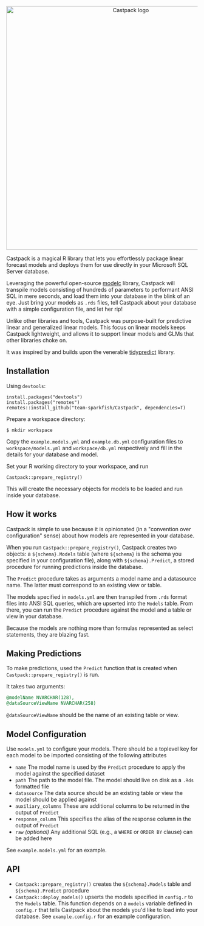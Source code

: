 <p align="center"><img width="640" src="![Castpack Logo - 196x196](https://user-images.githubusercontent.com/1108065/82249535-90bbb000-990f-11ea-9183-d24870f828af.png)" alt="Castpack logo"></p>

Castpack is a magical R library that lets you effortlessly package linear forecast models and deploys them for use directly in your Microsoft SQL Server database.

Leveraging the powerful open-source [modelc](https://github.com/team-sparkfish/modelc) library, Castpack will transpile models consisting of hundreds of parameters to performant ANSI SQL in mere seconds, and load them into your database in the blink of an eye. Just bring your models as `.rds` files, tell Castpack about your database with a simple configuration file, and let her rip!

Unlike other libraries and tools, Castpack was purpose-built for predictive linear and generalized linear models. This focus on linear models keeps Castpack lightweight, and allows it to support linear models and GLMs that other libraries choke on.

It was inspired by and builds upon the venerable [tidypredict](https://tidymodels.github.io/tidypredict/) library.

## Installation

Using `devtools`:

```{R}
install.packages("devtools")
install.packages("remotes")
remotes::install_github("team-sparkfish/Castpack", dependencies=T)
```

Prepare a workspace directory:

```{shell}
$ mkdir workspace
```

Copy the `example.models.yml` and `example.db.yml` configuration files to `workspace/models.yml` and `workspace/db.yml` respectively and fill in the details for your database and model.

Set your R working directory to your workspace, and run

```{R}
Castpack::prepare_registry()
```

This will create the necessary objects for models to be loaded and run inside your database.

## How it works

Castpack is simple to use because it is opinionated (in a "convention over configuration" sense) about how models are represented in your database.

When you run `Castpack::prepare_registry()`, Castpack creates two objects: a `${schema}.Models` table (where `${schema}` is the schema you specified in your configuration file), along with `${schema}.Predict`, a stored procedure for running predictions inside the database.

The `Predict` procedure takes as arguments a model name and a datasource name. The latter must correspond to an existing view or table.

The models specified in `models.yml` are then transpiled from `.rds` format files into ANSI SQL queries, which are upserted into the `Models` table. From there, you can run the `Predict` procedure against the model and a table or view in your database.

Because the models are nothing more than formulas represented as select statements, they are blazing fast.

## Making Predictions

To make predictions, used the `Predict` function that is created when `Castpack::prepare_registry()` is run.

It takes two arguments:

``` sql
@modelName NVARCHAR(128),
@dataSourceViewName NVARCHAR(258)
```

`@dataSourceViewName` should be the name of an existing table or view.

## Model Configuration

Use `models.yml` to configure your models. There should be a toplevel key for each model to be imported consisting of the following attributes

- `name` The model name is used by the `Predict` procedure to apply the model against the specified dataset
- `path` The path to the model file. The model should live on disk as a `.Rds` formatted file
- `datasource` The data source should be an existing table or view the model should be applied against
- `auxiliary_columns` These are additional columns to be returned in the output of `Predict` 
- `response_column` This specifies the alias of the response column in the output of `Predict`
- `raw` _(optional)_ Any additional SQL (e.g., a `WHERE` or `ORDER BY` clause) can be added here

See `example.models.yml` for an example.

## API

- `Castpack::prepare_registry()` creates the `${schema}.Models` table and `${schema}.Predict` procedure
- `Castpack::deploy_models()` upserts the models specified in `config.r` to the `Models` table. This function depends on a `models` variable defined in `config.r` that tells Castpack about the models you'd like to load into your database. See `example.config.r` for an example configuration.
